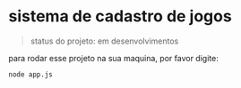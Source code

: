 <h1> sistema de cadastro de jogos</h1>

>status do projeto: em desenvolvimentos

para rodar esse projeto na sua maquina, por favor digite:

```
node app.js
```
